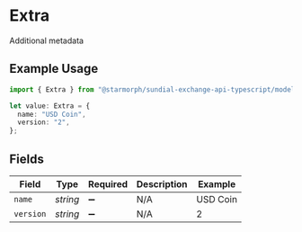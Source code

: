 # Extra

Additional metadata

## Example Usage

```typescript
import { Extra } from "@starmorph/sundial-exchange-api-typescript/models/components";

let value: Extra = {
  name: "USD Coin",
  version: "2",
};
```

## Fields

| Field              | Type               | Required           | Description        | Example            |
| ------------------ | ------------------ | ------------------ | ------------------ | ------------------ |
| `name`             | *string*           | :heavy_minus_sign: | N/A                | USD Coin           |
| `version`          | *string*           | :heavy_minus_sign: | N/A                | 2                  |